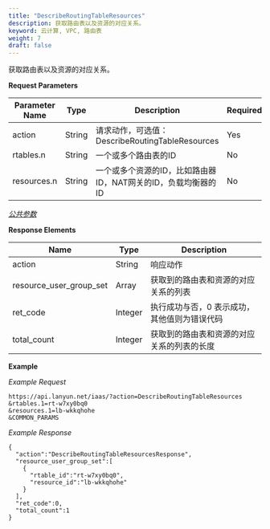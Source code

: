 ```yaml
---
title: "DescribeRoutingTableResources"
description: 获取路由表以及资源的对应关系。
keyword: 云计算, VPC, 路由表
weight: 7
draft: false
---
```


获取路由表以及资源的对应关系。

**Request Parameters**

| Parameter Name | Type | Description | Required |
| --- | --- | --- | --- |
| action | String | 请求动作，可选值：DescribeRoutingTableResources | Yes |
| rtables.n | String | 一个或多个路由表的ID | No |
| resources.n | String | 一个或多个资源的ID，比如路由器ID，NAT网关的ID，负载均衡器的ID | No |

[_公共参数_](../../get_api/parameters/)

**Response Elements**

| Name | Type | Description |
| --- | --- | --- |
| action | String | 响应动作 |
| resource_user_group_set | Array | 获取到的路由表和资源的对应关系的列表 |
| ret_code | Integer | 执行成功与否，0 表示成功，其他值则为错误代码 |
| total_count | Integer | 获取到的路由表和资源的对应关系的列表的长度 |

**Example**

_Example Request_

```
https://api.lanyun.net/iaas/?action=DescribeRoutingTableResources
&rtables.1=rt-w7xy0bq0
&resources.1=lb-wkkqhohe
&COMMON_PARAMS
```

_Example Response_

```
{
  "action":"DescribeRoutingTableResourcesResponse",
  "resource_user_group_set":[
    {
      "rtable_id":"rt-w7xy0bq0",
      "resource_id":"lb-wkkqhohe"
    }
  ],
  "ret_code":0,
  "total_count":1
}
```
